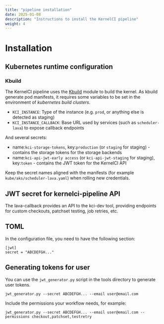 ```yaml
---
title: "pipeline installation"
date: 2025-01-08
description: "Instructions to install the KernelCI pipeline"
weight: 4
---
```


# Installation

## Kubernetes runtime configuration

### Kbuild

The KernelCI pipeline uses the [Kbuild](https://github.com/kernelci/kernelci-core/blob/main/kernelci/kbuild.py) module to build the kernel.
As kbuild generate pod manifests, it requires some variables to be set in the environment of *kubernetes build clusters*.

- `KCI_INSTANCE`: Type of the instance (e.g. `prod`, or anything else is detected as staging)
- `KCI_INSTANCE_CALLBACK`: Base URL used by services (such as `scheduler-lava`) to expose callback endpoints

And several secrets:

- name:`kci-storage-tokens`, key:`production` (or `staging` for staging) - contains the storage tokens for the storage backends
- name:`kci-api-jwt-early access` (or `kci-api-jwt-staging` for staging), key:`token` - contains the JWT token for the KernelCI API

Keep the secret names aligned with the manifests (for example `kube/aks/scheduler-lava.yaml`) when rolling new credentials.

## JWT secret for kernelci-pipeline API

The lava-callback provides an API to the kci-dev tool, providing endpoints for custom checkouts, patchset testing, job retries, etc.

## TOML

In the configuration file, you need to have the following section:
```
[jwt]
secret = "ABCDEFGH..."
```

## Generating tokens for user

You can use the `jwt_generator.py` script in the tools directory to generate user tokens.

`jwt_generator.py --secret ABCDEFGH... --email user@email.com`

Include the permissions your workflow needs, for example:

`jwt_generator.py --secret ABCDEFGH... --email user@email.com --permissions checkout,patchset,testretry`
